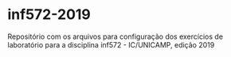 # inf572-2019
Repositório com os arquivos para configuração dos exercícios de laboratório para a disciplina inf572 - IC/UNICAMP, edição 2019
